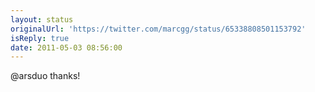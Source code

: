 ```yaml
---
layout: status
originalUrl: 'https://twitter.com/marcgg/status/65338808501153792'
isReply: true
date: 2011-05-03 08:56:00
---
```


@arsduo thanks!

